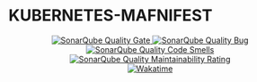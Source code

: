# KUBERNETES-MAFNIFEST

<div align=center>
  <a href="https://sonarcloud.io/summary/new_code?id=electricilies.kubernetes-manifest">
    <img alt="SonarQube Quality Gate" src="https://sonarcloud.io/api/project_badges/measure?project=electricilies.kubernetes-manifest&metric=alert_status"/>
  </a>
  <a href="https://sonarcloud.io/summary/new_code?id=electricilies.kubernetes-manifest">
    <img alt="SonarQube Quality Bug" src="https://sonarcloud.io/api/project_badges/measure?project=electricilies.kubernetes-manifest&metric=bugs"/>
  </a>
  <a href="https://sonarcloud.io/summary/new_code?id=electricilies.kubernetes-manifest">
    <img alt="SonarQube Quality Code Smells" src="https://sonarcloud.io/api/project_badges/measure?project=electricilies.kubernetes-manifest&metric=code_smells"/>
  </a>
  <a href="https://sonarcloud.io/summary/new_code?id=electricilies.kubernetes-manifest">
    <img alt="SonarQube Quality Maintainability Rating" src="https://sonarcloud.io/api/project_badges/measure?project=electricilies.kubernetes-manifest&metric=sqale_rating"/>
  </a>
  <br />
  <a href="https://wakatime.com/badge/github/electricilies/kubernetes-manifest">
    <img alt="Wakatime" src="https://wakatime.com/badge/github/electricilies/kubernetes-manifest.svg"/>
  </a>
</div>
